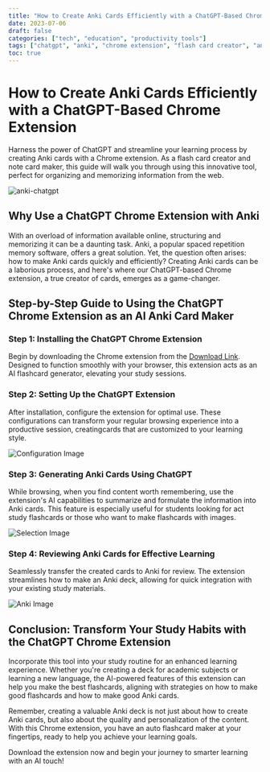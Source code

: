 ```yaml
---
title: "How to Create Anki Cards Efficiently with a ChatGPT-Based Chrome Extension"
date: 2023-07-06
draft: false
categories: ["tech", "education", "productivity tools"]
tags: ["chatgpt", "anki", "chrome extension", "flash card creator", "anki card generator", "ai flashcard maker", "study tools"]
toc: true
---
```


# How to Create Anki Cards Efficiently with a ChatGPT-Based Chrome Extension

Harness the power of ChatGPT and streamline your learning process by creating Anki cards with a Chrome extension. As a flash card creator and note card maker, this guide will walk you through using this innovative tool, perfect for organizing and memorizing information from the web.


![anki-chatgpt](/img/anki-chatgpt.png)

## Why Use a ChatGPT Chrome Extension with Anki


With an overload of information available online, structuring and memorizing it can be a daunting task. Anki, a popular spaced repetition memory software, offers a great solution. Yet, the question often arises: how to make Anki cards quickly and efficiently? Creating Anki cards can be a laborious process, and here's where our ChatGPT-based Chrome extension, a true creator of cards, emerges as a game-changer.


## Step-by-Step Guide to Using the ChatGPT Chrome Extension as an AI Anki Card Maker


### Step 1: Installing the ChatGPT Chrome Extension
Begin by downloading the Chrome extension from the [Download Link](https://github.com/mggger/chatgpt-anki-chrome-extension/files/11913090/v0.1.zip). Designed to function smoothly with your browser, this extension acts as an AI flashcard generator, elevating your study sessions.


### Step 2: Setting Up the ChatGPT Extension
After installation, configure the extension for optimal use. These configurations can transform your regular browsing experience into a productive session, creatingcards that are customized to your learning style.

   ![Configuration Image](/img/config.png)

### Step 3: Generating Anki Cards Using ChatGPT
While browsing, when you find content worth remembering, use the extension's AI capabilities to summarize and formulate the information into Anki cards. This feature is especially useful for students looking for act study flashcards or those who want to make flashcards with images.


   ![Selection Image](/img/select.png)

### Step 4: Reviewing Anki Cards for Effective Learning
Seamlessly transfer the created cards to Anki for review. The extension streamlines how to make an Anki deck, allowing for quick integration with your existing study materials.


   ![Anki Image](/img/anki.png)

## Conclusion: Transform Your Study Habits with the ChatGPT Chrome Extension
Incorporate this tool into your study routine for an enhanced learning experience. Whether you're creating a deck for academic subjects or learning a new language, the AI-powered features of this extension can help you make the best flashcards, aligning with strategies on how to make good flashcards and how to make good Anki cards.

Remember, creating a valuable Anki deck is not just about how to create Anki cards, but also about the quality and personalization of the content. With this Chrome extension, you have an auto flashcard maker at your fingertips, ready to help you achieve your learning goals.

Download the extension now and begin your journey to smarter learning with an AI touch!

